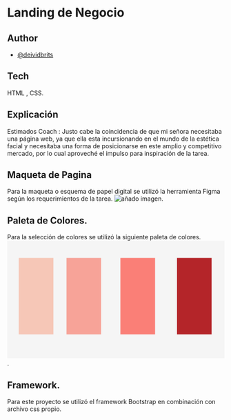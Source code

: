 
# Landing de Negocio



## Author

- [@deividbrits](https://www.github.com/deividbrits)


## Tech 

HTML , CSS. 


## Explicación
Estimados Coach : 
Justo cabe la coincidencia de que mi señora necesitaba una página web, ya que ella esta incursionando en el mundo de la estética facial y necesitaba una forma de posicionarse en este amplio y competitivo mercado, por lo cual aproveché el impulso para inspiración de la tarea. 
## Maqueta de Pagina 
Para la maqueta o esquema de papel digital se utilizó la herramienta Figma según los requerimientos de la tarea. 
![añado imagen](https://github.com/deividbrits/terceraEntrega/blob/master/Imgs/Landing%20Negocio%20_3ra%20entrega.png). 

## Paleta de Colores. 
Para la selección de colores se utilizó la siguiente paleta de colores. 
![añado Paleta de colores](https://github.com/deividbrits/terceraEntrega/blob/master/Imgs/paleta%20de%20colores.png).

## Framework. 

Para este proyecto se utilizó el framework Bootstrap en combinación con archivo css propio. 